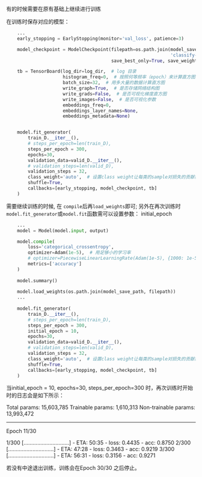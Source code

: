 
有的时候需要在原有基础上继续进行训练

在训练时保存对应的模型：
```python
    ...
    early_stopping = EarlyStopping(monitor='val_loss', patience=3)

    model_checkpoint = ModelCheckpoint(filepath=os.path.join(model_save_path,
                                                             'classify-{epoch:02d}-{val_loss:.2f}-{val_acc:.3f}.hdf5'),
                                       save_best_only=True, save_weights_only=False)

    tb = TensorBoard(log_dir=log_dir,  # log 目录
                     histogram_freq=0,  # 按照何等频率（epoch）来计算直方图，0为不计算
                     batch_size=32,  # 用多大量的数据计算直方图
                     write_graph=True,  # 是否存储网络结构图
                     write_grads=False,  # 是否可视化梯度直方图
                     write_images=False,  # 是否可视化参数
                     embeddings_freq=0,
                     embeddings_layer_names=None,
                     embeddings_metadata=None)


    model.fit_generator(
        train_D.__iter__(),
        # steps_per_epoch=len(train_D),
        steps_per_epoch = 300,
        epochs=30,
        validation_data=valid_D.__iter__(),
        # validation_steps=len(valid_D),
        validation_steps = 32,
        class_weight='auto',  # 设置class weight让每类的sample对损失的贡献相等。
        shuffle=True,
        callbacks=[early_stopping, model_checkpoint, tb]
    )
```    

需要继续训练的时候, 在 `compile`后再`load_weights`即可; 
另外在再次训练时`model.fit_generator`或`model.fit`函数需可以设置参数： initial_epoch

```python
    ...
    model = Model(model.input, output)

    model.compile(
        loss='categorical_crossentropy',
        optimizer=Adam(1e-5),  # 用足够小的学习率
        # optimizer=PiecewiseLinearLearningRate(Adam(1e-5), {1000: 1e-5, 2000: 6e-5}),
        metrics=['accuracy']
    )
    
    model.summary()
    
    model.load_weights(os.path.join(model_save_path, filepath))
    ...
    
    model.fit_generator(
        train_D.__iter__(),
        # steps_per_epoch=len(train_D),
        steps_per_epoch = 300,
        initial_epoch = 10,
        epochs=30,
        validation_data=valid_D.__iter__(),
        # validation_steps=len(valid_D),
        validation_steps = 32,
        class_weight='auto',  # 设置class weight让每类的sample对损失的贡献相等。
        shuffle=True,
        callbacks=[early_stopping, model_checkpoint, tb]
    )
```

当initial_epoch = 10, epochs=30, steps_per_epoch=300 时，再次训练时开始时的日志会是如下所示：

Total params: 15,603,785
Trainable params: 1,610,313
Non-trainable params: 13,993,472
__________________________________________________________________________________________________
Epoch 11/30

  1/300 [..............................] - ETA: 50:35 - loss: 0.4435 - acc: 0.8750
  2/300 [..............................] - ETA: 47:28 - loss: 0.3463 - acc: 0.9219
  3/300 [..............................] - ETA: 56:31 - loss: 0.3156 - acc: 0.9271

若没有中途退出训练，训练会在Epoch 30/30 之后停止。
